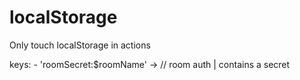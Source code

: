 # localStorage
  Only touch localStorage in actions

  keys: 
    - 'roomSecret:$roomName' ->  // room auth | contains a secret